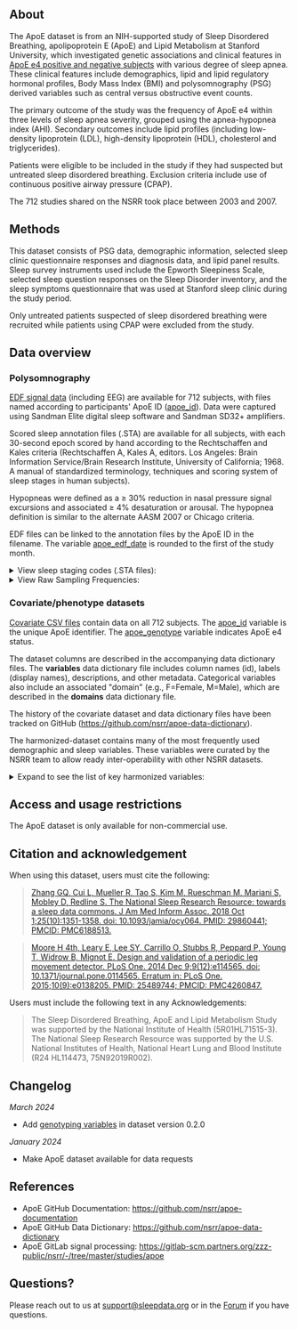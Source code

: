 ## About

The ApoE dataset is from an NIH-supported study of Sleep Disordered Breathing, apolipoprotein E (ApoE) and Lipid Metabolism at Stanford University, which investigated genetic associations and clinical features in [ApoE e4 positive and negative subjects](https://sleepdata.org/datasets/apoe/variables/apoe_genotype) with various degree of sleep apnea. These clinical features include demographics, lipid and lipid regulatory hormonal profiles, Body Mass Index (BMI) and polysomnography (PSG) derived variables such as central versus obstructive event counts.

The primary outcome of the study was the frequency of ApoE e4 within three levels of sleep apnea severity, grouped using the apnea-hypopnea index (AHI). Secondary outcomes include lipid profiles (including low-density lipoprotein (LDL), high-density lipoprotein (HDL), cholesterol and triglycerides).

Patients were eligible to be included in the study if they had suspected but untreated sleep disordered breathing. Exclusion criteria include use of continuous positive airway pressure (CPAP).

The 712 studies shared on the NSRR took place between 2003 and 2007. 

## Methods

This dataset consists of PSG data, demographic information, selected sleep clinic questionnaire responses and diagnosis data, and lipid panel results. Sleep survey instruments used include the Epworth Sleepiness Scale, selected sleep question responses on the Sleep Disorder inventory, and the sleep symptoms questionnaire that was used at Stanford sleep clinic during the study period. 

Only untreated patients suspected of sleep disordered breathing were recruited while patients using CPAP were excluded from the study.

## Data overview

### Polysomnography

[EDF signal data](:files_path:/original) (including EEG) are available for 712 subjects, with files named according to participants' ApoE ID ([apoe_id](:variables_path:/apoe_id)). Data were captured using Sandman Elite digital sleep software and Sandman SD32+ amplifiers.

Scored sleep annotation files (.STA) are available for all subjects, with each 30-second epoch scored by hand according to the Rechtschaffen and Kales criteria (Rechtschaffen A, Kales A, editors. Los Angeles: Brain Information Service/Brain Research Institute, University of California; 1968. A manual of standardized terminology, techniques and scoring system of sleep stages in human subjects).

Hypopneas were defined as a ≥ 30% reduction in nasal pressure signal excursions and associated ≥ 4% desaturation or arousal. The hypopnea definition is similar to the alternate AASM 2007 or Chicago criteria.

EDF files can be linked to the annotation files by the ApoE ID in the filename. The variable [apoe_edf_date](:variables_path:/apoe_edf_date) is rounded to the first of the study month.

<details>
  <summary>View sleep staging codes (.STA files):</summary>

  <table>
<tr><td><b>Value</b></td><td><b>Meaning</b></td></tr>
<tr><td>0</td><td>Wakefulness</td></tr>
<tr><td>1</td><td>NREM 1</td></tr>
<tr><td>2</td><td>NREM 2</td></tr>
<tr><td>3</td><td>NREM 3</td></tr>
<tr><td>5</td><td>REM</td></tr>
<tr><td>7</td><td>Not Scored</td></tr>


</table>

</details>    



<details>
  <summary>View Raw Sampling Frequencies:</summary>

  <table>
<tr><td><b>Chanel</b></td><td><b>Frequency</b></td></tr>
<tr><td>EEG</td><td>256 Hz</td></tr>
<tr><td>EOG</td><td>256 Hz</td></tr>
<tr><td>EMG</td><td>512 Hz</td></tr>
<tr><td>ECG</td><td>512 Hz</td></tr>
<tr><td>Respiratory belts</td><td>64 Hz</td></tr>
<tr><td>Airflow</td><td>64 Hz</td></tr>
<tr><td>SpO2</td><td>4 Hz</td></tr>
<tr><td>Pulse rate</td><td>4 Hz</td></tr>


</table>

</details>    

### Covariate/phenotype datasets

[Covariate CSV files](:files_path:/datasets) contain data on all 712 subjects. The [apoe_id](:variables_path:/apoe_id) variable is the unique ApoE identifier. The [apoe_genotype](:variables_path:/apoe_genotype) variable indicates ApoE e4 status.

The dataset columns are described in the accompanying data dictionary files. The **variables** data dictionary file includes column names (id), labels (display names), descriptions, and other metadata. Categorical variables also include an associated "domain" (e.g., F=Female, M=Male), which are described in the **domains** data dictionary file.

The history of the covariate dataset and data dictionary files have been tracked on GitHub (https://github.com/nsrr/apoe-data-dictionary). 

The harmonized-dataset contains many of the most frequently used demographic and sleep variables. These variables were curated by the NSRR team to allow ready inter-operability with other NSRR datasets. 

<details>
  <summary>Expand to see the list of key harmonized variables:</summary>

  <table>
    <tr><td><b>Variable</b></td><td><b>Label</b></td></tr>
    <tr><td><a href=":variables_path:/nsrr_age">nsrr_age</a></td><td>Subject age</td></tr>
    <tr><td><a href=":variables_path:/nsrr_sex">nsrr_sex</a></td><td>Subject sex</td></tr> 
    <tr><td><a href=":variables_path:/nsrr_bmi">nsrr_bmi</a></td><td>Body mass index (BMI)</td></tr> 
<tr><td><a href=":variables_path:/nsrr_pctdursp_s1">nsrr_pctdursp_s1</a></td><td>Percentage of total sleep duration (i.e., total sleep time, TST) in stage 1 from polysomnography</td></tr>
<tr><td><a href=":variables_path:/nsrr_pctdursp_s2">nsrr_pctdursp_s2</a></td><td>Percentage of total sleep duration (i.e., total sleep time, TST) in stage 2 from polysomnography</td></tr>
<tr><td><a href=":variables_path:/nsrr_pctdursp_s3">nsrr_pctdursp_s3</a></td><td>Percentage of total sleep duration (i.e., total sleep time, TST) in stage 3/4 from polysomnography</td></tr>
<tr><td><a href=":variables_path:/nsrr_pctdursp_sr">nsrr_pctdursp_sr</a></td><td>Percentage of total sleep duration (i.e., total sleep time, TST) in REM from polysomnography</td></tr>
<tr><td><a href=":variables_path:/nsrr_tib_f1">nsrr_tib_f1</a></td><td>Total period of bed (i.e., time in bed) from polysomnography</td></tr>
<tr><td><a href=":variables_path:/nsrr_tst_f1">nsrr_tst_f1</a></td><td>Total Sleep Duration: the interval between sleep onset and sleep offset while the participant is asleep from polysomnography</td></tr>
<tr><td><a href=":variables_path:/nsrr_ttleffsp_f1">nsrr_ttleffsp_f1</a></td><td>Sleep Efficiency: the ratio of total sleep duration (i.e., total sleep time) to in-bed period (i.e., time in bed) from polysomnography</td></tr>
  </table>

</details>  

## Access and usage restrictions

The ApoE dataset is only available for non-commercial use.

## Citation and acknowledgement

When using this dataset, users must cite the following:

>[Zhang GQ, Cui L, Mueller R, Tao S, Kim M, Rueschman M, Mariani S, Mobley D, Redline S. The National Sleep Research Resource: towards a sleep data commons. J Am Med Inform Assoc. 2018 Oct 1;25(10):1351-1358. doi: 10.1093/jamia/ocy064. PMID: 29860441; PMCID: PMC6188513.](https://pubmed.ncbi.nlm.nih.gov/29860441/)

>[Moore H 4th, Leary E, Lee SY, Carrillo O, Stubbs R, Peppard P, Young T, Widrow B, Mignot E. Design and validation of a periodic leg movement detector. PLoS One. 2014 Dec 9;9(12):e114565. doi: 10.1371/journal.pone.0114565. Erratum in: PLoS One. 2015;10(9):e0138205. PMID: 25489744; PMCID: PMC4260847.](https://pubmed.ncbi.nlm.nih.gov/25489744/)

Users must include the following text in any Acknowledgements:

> The Sleep Disordered Breathing, ApoE and Lipid Metabolism Study was supported by the National Institute of Health (5R01HL71515-3). The National Sleep Research Resource was supported by the U.S. National Institutes of Health, National Heart Lung and Blood Institute (R24 HL114473, 75N92019R002).

## Changelog

*March 2024*

- Add [genotyping variables](https://sleepdata.org/datasets/apoe/variables?folder=Clinical+Data%2FGenotyping) in dataset version 0.2.0

*January 2024*

- Make ApoE dataset available for data requests

## References

- ApoE GitHub Documentation: https://github.com/nsrr/apoe-documentation
- ApoE GitHub Data Dictionary: https://github.com/nsrr/apoe-data-dictionary
- ApoE GitLab signal processing: https://gitlab-scm.partners.org/zzz-public/nsrr/-/tree/master/studies/apoe

## Questions?

Please reach out to us at support@sleepdata.org or in the [Forum](https://sleepdata.org/forum) if you have questions.
